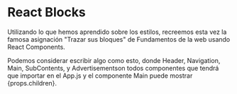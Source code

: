 # React Blocks

Utilizando lo que hemos aprendido sobre los estilos, recreemos esta vez la famosa asignación "Trazar sus bloques" de Fundamentos de la web usando React Components.

Podemos considerar escribir algo como esto, donde Header, Navigation, Main, SubContents, y Advertisementson todos componentes que tendrá que importar en el App.js  y el componente Main  puede mostrar 
{props.children}.
